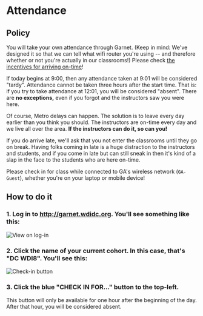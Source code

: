 # Attendance

## Policy

You will take your own attendance through Garnet. (Keep in mind: We've designed it so that we can tell what wifi router you're using -- and therefore whether or not you're actually in our classrooms!) Please check [the incentives for arriving on-time](incentives.md#attendance)!

If today begins at 9:00, then any attendance taken at 9:01 will be considered "tardy". Attendance cannot be taken three hours after the start time. That is: if you try to take attendance at 12:01, you will be considered "absent". There are **no exceptions,** even if you forgot and the instructors saw you were here.

Of course, Metro delays can happen. The solution is to leave every day earlier than you think you should. The instructors are on-time every day and we live all over the area. **If the instructors can do it, so can you!**

If you do arrive late, we'll ask that you not enter the classrooms until they go on break. Having folks coming in late is a huge distraction to the instructors and students, and if you come in late but can still sneak in then it's kind of a slap in the face to the students who are here on-time.

Please check in for class while connected to GA's wireless network (`GA-Guest`), whether you're on your laptop or mobile device!

## How to do it

### 1. Log in to http://garnet.wdidc.org. You'll see something like this:

![View on log-in](http://i.imgur.com/zOuHGdS.png)

### 2. Click the name of your current cohort. In this case, that's "DC WDI8". You'll see this:

![Check-in button](http://imgur.com/6HFj8lq.png)

### 3. Click the blue "CHECK IN FOR..." button to the top-left.

This button will only be available for one hour after the beginning of the day. After that hour, you will be considered absent.
